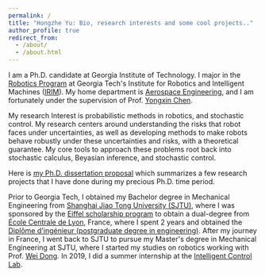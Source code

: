 ```yaml
---
permalink: /
title: "Hongzhe Yu: Bio, research interests and some cool projects.."
author_profile: true
redirect_from: 
  - /about/
  - /about.html
---
```


I am a Ph.D. candidate at Georgia Institute of Technology. I major in the [Robotics Program](https://research.gatech.edu/robotics/phd-program-robotics) at Georgia Tech's Institute for Robotics and Intelligent Machines ([IRIM](https://research.gatech.edu/robotics)). My home department is [Aerospace Engineering](https://ae.gatech.edu), and I am fortunately under the supervision of Prof. [Yongxin Chen](https://yongxin.ae.gatech.edu). 

My research Interest is probabilistic methods in robotics, and stochastic control. My research centers around understanding the risks that robot faces under uncertainties, as well as developing methods to make robots behave robustly under these uncertainties and risks, with a theoretical guarantee. My core tools to approach these problems root back into stochastic calculus, Beyasian inference, and stochastic control.

Here is [my Ph.D. dissertation proposal](https://hzyu17.github.io/hongzheyu.github.io/files/Hongzhe_Yu_Proposal.pdf) which summarizes a few research projects that I have done during my precious Ph.D. time period.


Prior to Georgia Tech, I obtained my Bachelor degree in Mechanical Engineering from [Shanghai Jiao Tong University (SJTU)](https://en.sjtu.edu.cn), where I was sponsored by the [Eiffel scholarship program](https://www.campusfrance.org/en/france-excellence-eiffel-scholarship-program) to obtain a dual-degree from [École Centrale de Lyon](https://www.ec-lyon.fr), France, where I spent 2 years and obtained the [Diplôme d'ingénieur (postgraduate degree in engineering)](https://en.wikipedia.org/wiki/Diplôme_d%27Ingénieur). After my journey in France, I went back to SJTU to pursue my Master's degree in Mechanical Engineering at SJTU, where I started my studies on robotics working with Prof. [Wei Dong](https://scholar.google.com/citations?user=hbaEVRMAAAAJ&hl=en). In 2019, I did a summer internship at the [Intelligent Control Lab](http://icontrol.ri.cmu.edu/).